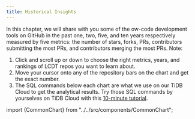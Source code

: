 ```yaml
---
title: Historical Insights
---
```


In this chapter, we will share with you some of the ow-code development tools on GitHub in the past one, two, five, and ten years respectively measured by five metrics: the number of stars, forks, PRs, contributors submitting the most PRs, and contributors merging the most PRs. 
Note: 
1. Click and scroll up or down to choose the right metrics, years, and rankings of LCDT repos you want to learn about. 
2. Move your cursor onto any of the repository bars on the chart and get the exact number. 
3. The SQL commands below each chart are what we use on our TiDB Cloud to get the analytical results. Try those SQL commands by yourselves on TiDB Cloud with this [10-minute tutorial](https://ossinsight.io/_/more/analyze-github-events-on-tidb-cloud-in-10-minutes/).

import {CommonChart} from "../../src/components/CommonChart";

<CommonChart repo='nocode_repos' chart='histories' />
